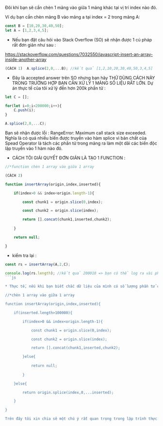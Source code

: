 Đôi khi bạn sẽ cần chèn 1 mảng vào giữa 1 mảng khác tại vị trí index nào đó.

Ví dụ bạn cần chèn mảng B vào mảng a tại index = 2 trong mảng A: 
```js
const B = [10,20,30,40,50];
let A = [1,2,3,4,5];
```

* Nếu bạn đặt câu hỏi vào Stack Overflow (SO) sẽ nhận được 1 cú pháp rất đơn giản như sau :

https://stackoverflow.com/questions/7032550/javascript-insert-an-array-inside-another-array

```js
(CÁCH 1)  A.splice(2,0,...B); //kết quả [1,2,10,20,30,40,50,3,4,5]
```

* Đây là accepted answer trên SO nhưng bạn hãy THỬ DÙNG CÁCH NÀY TRONG TRƯỜNG HỢP BẠN CẦN XỬ LÝ 1 MẢNG SỐ LIỆU RẤT LỚN. Dự án thực tế của tôi xử lý đến hơn 200k phần tử :
```js
let C = [];

for(let i=0;i<200000;i++){
    C.push(i);
}

A.splice(2,0,...C);
```

Bạn sẽ nhận được lỗi : RangeError: Maximum call stack size exceeded. Nghĩa là có quá nhiều biến được truyền vào hàm splice vì bản chất của Spead Operator là tách các phần tử trong mảng ra làm một dãi các biến độc lập truyền vào 1 hàm nào đó.

* CÁCH TÔI GIẢI QUYẾT ĐƠN GIẢN LÀ TẠO 1 FUNCTION :
```js
//*function chèn 1 array vào giữa 1 array

(CÁCH 2)

function insertArray(origin,index,inserted){

    if(index>0 && index<origin.length-1){

        const chunk1 = origin.slice(0,index);

        const chunk2 = origin.slice(index);

        return [].concat(chunk1,inserted,chunk2);
    
    }

    return null;

}
```

* kiểm tra lại :

```js
const rs = insertArray(A,2,C);

console.log(rs.length); //kết quả 200010 => bạn có thể log ra vài phần tử để kiểm chứng.
```js

* Thực tế, nếu khi bạn biết chắc dữ liệu của mình có số lượng phần tử cố định hãy áp dụng cách 1, còn không để chắc ăn không bị dính lỗi thì bạn nên kiểm tra đầu vào như sau :

//*chèn 1 array vào giữa 1 array

function insertArray(origin,index,inserted){

    if(inserted.length>100000){

        if(index>0 && index<origin.length-1){

            const chunk1 = origin.slice(0,index);

            const chunk2 = origin.slice(index);

            return [].concat(chunk1,inserted,chunk2);

        }else{
        
            return null;
        
        }

    }else{

        return origin.splice(index,0,...inserted);

    }

}

Trên đây tôi xin chia sẽ một chú ý rất quan trọng trong lập trình thực tế trên JS. Xin cám ơn mọi người!